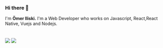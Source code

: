 ### Hi there 👋
I'm **Ömer Iliski.**
I'm a Web Developer who works on Javascript, React,React Native, Vuejs and Nodejs.
#
<img src="https://github-readme-stats.vercel.app/api?username=omeriliski&show_icons=true&theme=tokyonight"/>
<img src="https://github-readme-stats.vercel.app/api/top-langs/?username=omeriliski&hide=python"/>
<!--
**omeriliski/omeriliski** is a ✨ _special_ ✨ repository because its `README.md` (this file) appears on your GitHub profile.

Here are some ideas to get you started:

- 🔭 I’m currently working on ...
- 🌱 I’m currently learning ...
- 👯 I’m looking to collaborate on ...
- 🤔 I’m looking for help with ...
- 💬 Ask me about ...
- 📫 How to reach me: ...
- 😄 Pronouns: ...
- ⚡ Fun fact: ...
-->
